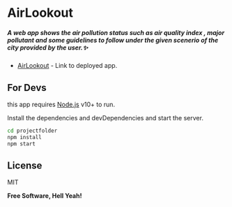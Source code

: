 # AirLookout
##### _A web app shows the air pollution status such as air quality index , major pollutant and some guidelines to follow under the given scenerio of the city provided by the user.✨_

 
 - [AirLookout](https://airlookout.herokuapp.com) - Link to deployed app.

## For Devs

this app requires [Node.js](https://nodejs.org/) v10+ to run.

Install the dependencies and devDependencies and start the server.

```sh
cd projectfolder
npm install
npm start
```

## License

MIT

**Free Software, Hell Yeah!**
